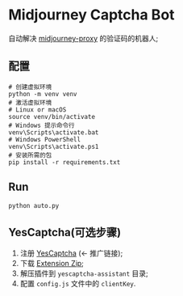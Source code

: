 # Midjourney Captcha Bot

自动解决 [midjourney-proxy](https://github.com/litter-coder/midjourney-proxy-plus) 的验证码的机器人;

## 配置

```shell
# 创建虚拟环境
python -m venv venv
# 激活虚拟环境
# Linux or macOS
source venv/bin/activate
# Windows 提示命令行
venv\Scripts\activate.bat
# Windows PowerShell
venv\Scripts\activate.ps1
# 安装所需的包
pip install -r requirements.txt
```

## Run

```shell
python auto.py
```

## YesCaptcha(可选步骤)

1. 注册 [YesCaptcha](https://yescaptcha.com/i/lSoGCH) (<- 推广链接);
2. 下载 [Extension Zip](https://yescaptcha.atlassian.net/wiki/spaces/YESCAPTCHA/pages/25722881/YesCaptcha#%EF%BC%88%E4%BA%8C%EF%BC%89%E3%80%81%E4%B8%8B%E8%BD%BDChrome%E5%AE%89%E8%A3%85%E5%8C%85%E8%87%AA%E5%8A%A9%E5%AE%89%E8%A3%85);
3. 解压插件到 `yescaptcha-assistant` 目录;
4. 配置 `config.js` 文件中的 `clientKey`.
